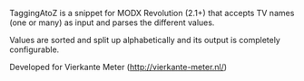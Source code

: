 TaggingAtoZ is a snippet for MODX Revolution (2.1+) that accepts TV names (one or many) as input and parses the different values.

Values are sorted and split up alphabetically and its output is completely configurable.

Developed for Vierkante Meter (http://vierkante-meter.nl/)